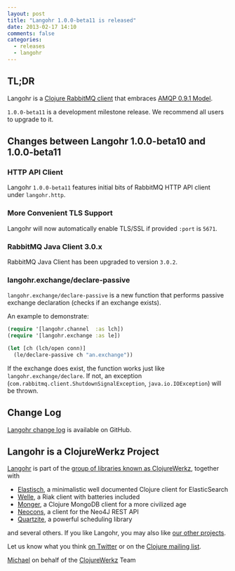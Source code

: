```yaml
---
layout: post
title: "Langohr 1.0.0-beta11 is released"
date: 2013-02-17 14:10
comments: false
categories:
  - releases
  - langohr
---
```


## TL;DR

Langohr is a [Clojure RabbitMQ client](http://clojurerabbitmq.info) that embraces [AMQP 0.9.1 Model](http://www.rabbitmq.com/tutorials/amqp-concepts.html).

`1.0.0-beta11` is a development milestone release. We recommend all users to upgrade to it.


## Changes between Langohr 1.0.0-beta10 and 1.0.0-beta11

### HTTP API Client

Langohr `1.0.0-beta11` features initial bits of RabbitMQ HTTP API client
under `langohr.http`.


### More Convenient TLS Support

Langohr will now automatically enable TLS/SSL if provided `:port` is
`5671`.


### RabbitMQ Java Client 3.0.x

RabbitMQ Java Client has been upgraded to version `3.0.2`.


### langohr.exchange/declare-passive

`langohr.exchange/declare-passive` is a new function that performs passive
exchange declaration (checks if an exchange exists).

An example to demonstrate:

``` clojure
(require '[langohr.channel  :as lch])
(require '[langohr.exchange :as le])

(let [ch (lch/open conn)]
  (le/declare-passive ch "an.exchange"))
```

If the exchange does exist, the function works just like `langohr.exchange/declare`. If not,
an exception (`com.rabbitmq.client.ShutdownSignalException`, `java.io.IOException`) will be thrown.



## Change Log

[Langohr change log](https://github.com/michaelklishin/langohr/blob/master/ChangeLog.md) is available on GitHub.


## Langohr is a ClojureWerkz Project

[Langohr](http://clojurerabbitmq.info) is part of the [group of libraries known as ClojureWerkz](http://clojurewerkz.org), together with

 * [Elastisch](http://clojureelasticsearch.info), a minimalistic well documented Clojure client for ElasticSearch
 * [Welle](http://clojureriak.info), a Riak client with batteries included
 * [Monger](http://clojuremongodb.info), a Clojure MongoDB client for a more civilized age
 * [Neocons](http://clojureneo4j.info), a client for the Neo4J REST API
 * [Quartzite](http://clojurequartz.info), a powerful scheduling library

and several others. If you like Langohr, you may also like [our other projects](http://clojurewerkz.org).

Let us know what you think [on Twitter](http://twitter.com/clojurewerkz) or on the [Clojure mailing list](https://groups.google.com/group/clojure).


[Michael](http://twitter.com/michaelklishin) on behalf of the [ClojureWerkz](http://clojurewerkz.org) Team
